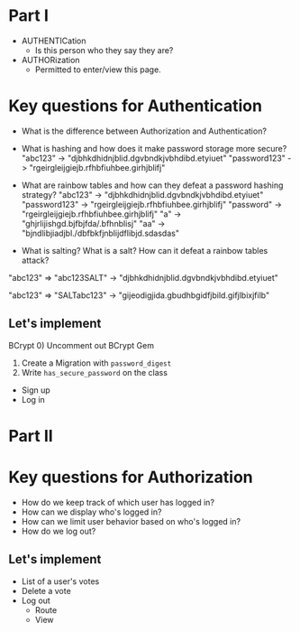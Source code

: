# Part I

* AUTHENTICation
  - Is this person who they say they are?
* AUTHORization
  - Permitted to enter/view this page.

# Key questions for Authentication
*  What is the difference between Authorization and Authentication?
*  What is hashing and how does it make password storage more secure?
  "abc123" -> "djbhkdhidnjblid.dgvbndkjvbhdibd.etyiuet"
  "password123" -> "rgeirgleijgiejb.rfhbfiuhbee.girhjblifj"

*  What are rainbow tables and how can they defeat a password hashing strategy?
  "abc123" -> "djbhkdhidnjblid.dgvbndkjvbhdibd.etyiuet"
  "password123" -> "rgeirgleijgiejb.rfhbfiuhbee.girhjblifj"
  "password" -> "rgeirgleijgiejb.rfhbfiuhbee.girhjblifj"
  "a" -> "ghjrlijishgd.bjfbjfda/.bfhnblisj"
  "aa" -> "bjndlibjiadjbl./dbfbkfjnblijdflibjd.sdasdas"

*  What is salting? What is a salt? How can it defeat a rainbow tables attack?

  "abc123"
  => "abc123SALT"
  -> "djbhkdhidnjblid.dgvbndkjvbhdibd.etyiuet"

  "abc123"
  => "SALTabc123"
  -> "gijeodigjida.gbudhbgidfjbild.gifjlbixjfilb"

## Let's implement
BCrypt
0) Uncomment out BCrypt Gem
1) Create a Migration with `password_digest`
2) Write `has_secure_password` on the class

* Sign up
* Log in

# Part II

# Key questions for Authorization
* How do we keep track of which user has logged in?
* How can we display who's logged in?
* How can we limit user behavior based on who's logged in?
* How do we log out?

## Let's implement

* List of a user's votes
* Delete a vote
* Log out
  * Route
  * View
